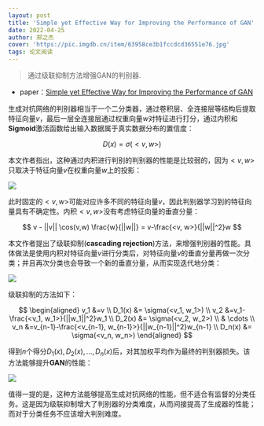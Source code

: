 ```yaml
---
layout: post
title: 'Simple yet Effective Way for Improving the Performance of GAN'
date: 2022-04-25
author: 郑之杰
cover: 'https://pic.imgdb.cn/item/63958ce3b1fccdcd36551e76.jpg'
tags: 论文阅读
---
```


> 通过级联抑制方法增强GAN的判别器.

- paper：[Simple yet Effective Way for Improving the Performance of GAN](https://arxiv.org/abs/1911.10979)

生成对抗网络的判别器相当于一个二分类器，通过卷积层、全连接层等结构后提取特征向量$v$，最后一层全连接层通过权重向量$w$对特征进行打分，通过内积和**Sigmoid**激活函数给出输入数据属于真实数据分布的置信度：

$$ D(x) = \sigma(<v, w>) $$

本文作者指出，这种通过内积进行判别的判别器的性能是比较弱的，因为$<v, w>$只取决于特征向量$v$在权重向量$w$上的投影：

![](https://pic.imgdb.cn/item/63959665b1fccdcd36652bcd.jpg)

此时固定的$<v, w>$可能对应许多不同的特征向量$v$，因此判别器学习到的特征向量具有不确定性。内积$<v, w>$没有考虑特征向量的垂直分量：

$$ v - ||v|| \cos(v,w) \frac{w}{||w||} = v-\frac{<v, w>}{||w||^2}w $$

本文作者提出了级联抑制(**cascading rejection**)方法，来增强判别器的性能。具体做法是使用内积对特征向量$v$进行分类后，对特征向量$v$的垂直分量再做一次分类；并且再次分类也会导致一个新的垂直分量，从而实现迭代地分类：

![](https://pic.imgdb.cn/item/639597a9b1fccdcd3666bc29.jpg)

级联抑制的方法如下：

$$ \begin{aligned} v_1 &=v \\ D_1(x) &= \sigma(<v_1, w_1>) \\ v_2 &=v_1-\frac{<v_1, w_1>}{||w_1||^2}w_1 \\ D_2(x) &= \sigma(<v_2, w_2>) \\ & \cdots  \\ v_n &=v_{n-1}-\frac{<v_{n-1}, w_{n-1}>}{||w_{n-1}||^2}w_{n-1} \\ D_n(x) &= \sigma(<v_n, w_n>) \end{aligned} $$

得到$n$个得分$D_1(x),D_2(x),...,D_n(x)$后，对其加权平均作为最终的判别器损失。该方法能够提升**GAN**的性能：

![](https://pic.imgdb.cn/item/6395990cb1fccdcd3668db98.jpg)

值得一提的是，这种方法能够提高生成对抗网络的性能，但不适合有监督的分类任务。这是因为级联抑制增大了判别器的分类难度，从而间接提高了生成器的性能；而对于分类任务不应该增大判别难度。